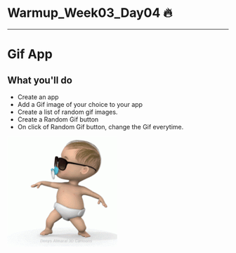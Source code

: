 # Warmup_Week03_Day04 🔥
---
# Gif App
## What you'll do
- Create an app
- Add a Gif image of your choice to your app
- Create a list of random gif images.
- Create a Random Gif button
- On click of Random Gif button, change the Gif everytime.


![](./baby2.gif)

